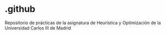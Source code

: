 # .github
Repositorio de prácticas de la asignatura de Heurística y Optimización de la Universidad Carlos III de Madrid
